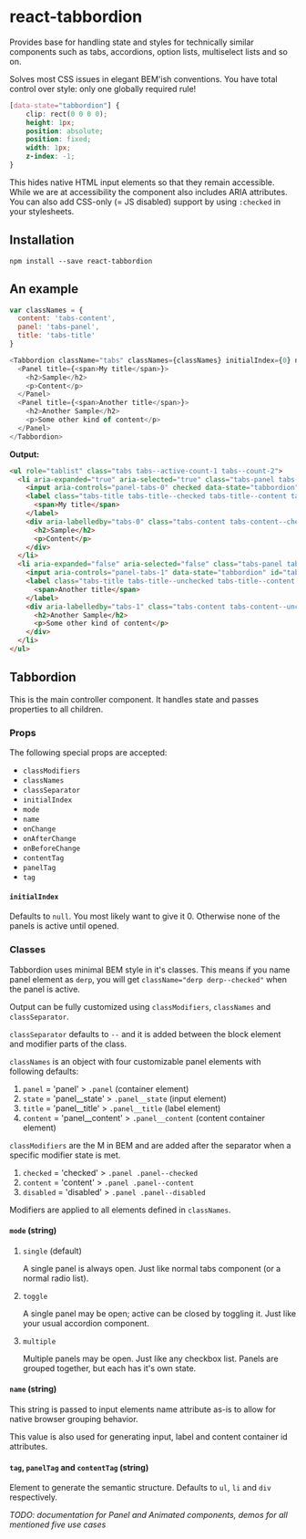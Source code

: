 # react-tabbordion

Provides base for handling state and styles for technically similar components such as tabs, accordions, option lists,
multiselect lists and so on.

Solves most CSS issues in elegant BEM'ish conventions. You have total control over style: only one globally required
rule!

```css
[data-state="tabbordion"] {
    clip: rect(0 0 0 0);
    height: 1px;
    position: absolute;
    position: fixed;
    width: 1px;
    z-index: -1;
}
```

This hides native HTML input elements so that they remain accessible. While we are at accessibility the component also
includes ARIA attributes. You can also add CSS-only (= JS disabled) support by using `:checked` in your stylesheets.

## Installation

```
npm install --save react-tabbordion
```

## An example

```js
var classNames = {
  content: 'tabs-content',
  panel: 'tabs-panel',
  title: 'tabs-title'
}

<Tabbordion className="tabs" classNames={classNames} initialIndex={0} name="tabs">
  <Panel title={<span>My title</span>}>
    <h2>Sample</h2>
    <p>Content</p>
  </Panel>
  <Panel title={<span>Another title</span>}>
    <h2>Another Sample</h2>
    <p>Some other kind of content</p>
  </Panel>
</Tabbordion>
```

**Output:**

```html
<ul role="tablist" class="tabs tabs--active-count-1 tabs--count-2">
  <li aria-expanded="true" aria-selected="true" class="tabs-panel tabs-panel--checked tabs-panel--content tabs-panel--first">
    <input aria-controls="panel-tabs-0" checked data-state="tabbordion" id="tabs-0" name="tabs" role="tab" value="0" type="radio" />
    <label class="tabs-title tabs-title--checked tabs-title--content tabs-title--first" id="label-tabs-0" for="tabs-0">
      <span>My title</span>
    </label>
    <div aria-labelledby="tabs-0" class="tabs-content tabs-content--checked tabs-content--first" id="panel-tabs-0" role="tabpanel">
      <h2>Sample</h2>
      <p>Content</p>
    </div>
  </li>
  <li aria-expanded="false" aria-selected="false" class="tabs-panel tabs-panel--unchecked tabs-panel--content tabs-panel--last">
    <input aria-controls="panel-tabs-1" data-state="tabbordion" id="tabs-1" name="tabs" role="tab" value="1" type="radio" />
    <label class="tabs-title tabs-title--unchecked tabs-title--content tabs-title--last" id="label-tabs-1" for="tabs-1">
      <span>Another title</span>
    </label>
    <div aria-labelledby="tabs-1" class="tabs-content tabs-content--unchecked tabs-content--last" id="panel-tabs-1" role="tabpanel">
      <h2>Another Sample</h2>
      <p>Some other kind of content</p>
    </div>
  </li>
</ul>
```

## Tabbordion
This is the main controller component. It handles state and passes properties to all children.

### Props

The following special props are accepted:
- `classModifiers`
- `classNames`
- `classSeparator`
- `initialIndex`
- `mode`
- `name`
- `onChange`
- `onAfterChange`
- `onBeforeChange`
- `contentTag`
- `panelTag`
- `tag`

#### `initialIndex`

Defaults to `null`. You most likely want to give it 0. Otherwise none of the panels is active until opened.

### Classes

Tabbordion uses minimal BEM style in it's classes. This means if you name panel element as `derp`, you will get
`className="derp derp--checked"` when the panel is active.

Output can be fully customized using `classModifiers`, `classNames` and `classSeparator`.

`classSeparator` defaults to `--` and it is added between the block element and modifier parts of the class.

`classNames` is an object with four customizable panel elements with following defaults:

1. `panel` = 'panel' > `.panel` (container element)
2. `state` = 'panel__state' > `.panel__state` (input element)
3. `title` = 'panel__title' > `.panel__title` (label element)
4. `content` = 'panel__content' > `.panel__content` (content container element)

`classModifiers` are the M in BEM and are added after the separator when a specific modifier state is met.

1. `checked` = 'checked' > `.panel .panel--checked`
2. `content` = 'content' > `.panel .panel--content`
3. `disabled` = 'disabled' > `.panel .panel--disabled`

Modifiers are applied to all elements defined in `classNames`.

#### `mode` (string)

1. `single` (default)

    A single panel is always open. Just like normal tabs component (or a normal radio list).

2. `toggle`

    A single panel may be open; active can be closed by toggling it. Just like your usual accordion component.

3. `multiple`

    Multiple panels may be open. Just like any checkbox list. Panels are grouped together, but each has it's own state.

#### `name` (string)

This string is passed to input elements name attribute as-is to allow for native browser grouping behavior.

This value is also used for generating input, label and content container id attributes.

#### `tag`, `panelTag` and `contentTag` (string)

Element to generate the semantic structure. Defaults to `ul`, `li` and `div` respectively.



*TODO: documentation for Panel and Animated components, demos for all mentioned five use cases*

